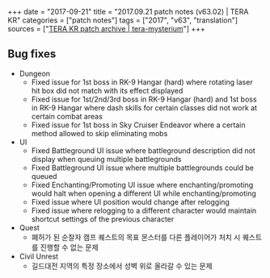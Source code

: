 +++
date = "2017-09-21"
title = "2017.09.21 patch notes (v63.02) | TERA KR"
categories = ["patch notes"]
tags = ["2017", "v63", "translation"]
sources = ["[TERA KR patch archive | tera-mysterium](/ko/patch/2017/v63-02)"]
+++

## Bug fixes

- Dungeon
  - Fixed issue for 1st boss in RK-9 Hangar (hard) where rotating laser hit box did not match with its effect displayed
  - Fixed issue for 1st/2nd/3rd boss in RK-9 Hangar (hard) and 1st boss in RK-9 Hangar where dash skills for certain classes did not work at certain combat areas
  - Fixed issue for 1st boss in Sky Cruiser Endeavor where a certain method allowed to skip eliminating mobs
- UI
  - Fixed Battleground UI issue where battleground description did not display when queuing multiple battlegrounds
  - Fixed Battleground UI issue where multiple battlegrounds could be queued
  - Fixed Enchanting/Promoting UI issue where enchanting/promoting would halt when opening a different UI while enchanting/promoting
  - Fixed issue where UI position would change after relogging
  - Fixed issue where relogging to a different character would maintain shortcut settings of the previous character
- Quest
  - 폐허가 된 순찰자 캠프 퀘스트의 목표 몬스터를 다른 플레이어가 처치 시 퀘스트를 진행할 수 없는 문제
- Civil Unrest
  - 길드대전 지역의 특정 장소에서 성벽 위로 올라갈 수 있는 문제
